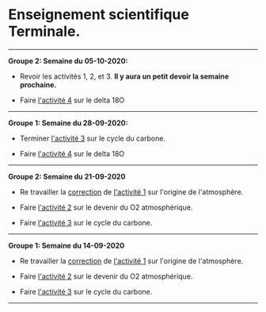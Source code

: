 # Enseignement scientifique Terminale.

________

**Groupe 2: Semaine du 05-10-2020:**

- Revoir les activités 1, 2, et 3. **Il y aura un petit devoir la semaine prochaine.**

- Faire [l'activité 4](https://github.com/YannBouyeron/EST/blob/master/A4.md) sur le delta 18O

_________

**Groupe 1: Semaine du 28-09-2020:**

- Terminer [l'activité 3](https://github.com/YannBouyeron/EST/blob/master/A3.md) sur le cycle du carbone.

- Faire [l'activité 4](https://github.com/YannBouyeron/EST/blob/master/A4.md) sur le delta 18O


__________


**Groupe 2: Semaine du 21-09-2020**

- Re travailler la [correction](https://github.com/YannBouyeron/EST/blob/master/A1%20correction.md) de [l'activité 1](https://github.com/YannBouyeron/EST/blob/master/A1.md) sur l'origine de l'atmosphère.

- Faire [l'activité 2](https://github.com/YannBouyeron/EST/blob/master/A2.md) sur le devenir du O2 atmosphérique.

- Faire [l'activité 3](https://github.com/YannBouyeron/EST/blob/master/A3.md) sur le cycle du carbone.

__________



**Groupe 1: Semaine du 14-09-2020**

- Re travailler la [correction](https://github.com/YannBouyeron/EST/blob/master/A1%20correction.md) de [l'activité 1](https://github.com/YannBouyeron/EST/blob/master/A1.md) sur l'origine de l'atmosphère.

- Faire [l'activité 2](https://github.com/YannBouyeron/EST/blob/master/A2.md) sur le devenir du O2 atmosphérique.

- Faire [l'activité 3](https://github.com/YannBouyeron/EST/blob/master/A3.md) sur le cycle du carbone.

__________

